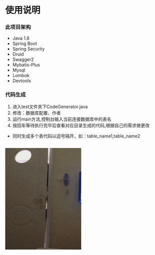 # 使用说明

### 此项目架构
* Java 1.8
* Spring Boot
* Spring Security
* Druid
* Swagger2
* Mybatis-Plus
* Mysql
* Lombok
* Devtools
### 代码生成
1) 进入test文件夹下CodeGenerator.java
2) 修改：数据库配置、作者
3) 运行main方法,控制台输入当前连接数据库中的表名
4) 按回车等待执行完毕后查看对应目录生成的代码,根据自己的需求做更改
* 同时生成多个表代码以逗号隔开，如：table_name1,table_name2
## 
![avatar](timg.gif)